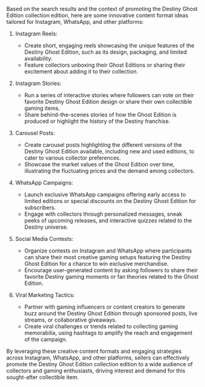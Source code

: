 Based on the search results and the context of promoting the Destiny Ghost Edition collection edition, here are some innovative content format ideas tailored for Instagram, WhatsApp, and other platforms:

1. Instagram Reels:
   - Create short, engaging reels showcasing the unique features of the Destiny Ghost Edition, such as its design, packaging, and limited availability.
   - Feature collectors unboxing their Ghost Editions or sharing their excitement about adding it to their collection.

2. Instagram Stories:
   - Run a series of interactive stories where followers can vote on their favorite Destiny Ghost Edition design or share their own collectible gaming items.
   - Share behind-the-scenes stories of how the Ghost Edition is produced or highlight the history of the Destiny franchise.

3. Carousel Posts:
   - Create carousel posts highlighting the different versions of the Destiny Ghost Edition available, including new and used editions, to cater to various collector preferences.
   - Showcase the market values of the Ghost Edition over time, illustrating the fluctuating prices and the demand among collectors.

4. WhatsApp Campaigns:
   - Launch exclusive WhatsApp campaigns offering early access to limited editions or special discounts on the Destiny Ghost Edition for subscribers.
   - Engage with collectors through personalized messages, sneak peeks of upcoming releases, and interactive quizzes related to the Destiny universe.

5. Social Media Contests:
   - Organize contests on Instagram and WhatsApp where participants can share their most creative gaming setups featuring the Destiny Ghost Edition for a chance to win exclusive merchandise.
   - Encourage user-generated content by asking followers to share their favorite Destiny gaming moments or fan theories related to the Ghost Edition.

6. Viral Marketing Tactics:
   - Partner with gaming influencers or content creators to generate buzz around the Destiny Ghost Edition through sponsored posts, live streams, or collaborative giveaways.
   - Create viral challenges or trends related to collecting gaming memorabilia, using hashtags to amplify the reach and engagement of the campaign.

By leveraging these creative content formats and engaging strategies across Instagram, WhatsApp, and other platforms, sellers can effectively promote the Destiny Ghost Edition collection edition to a wide audience of collectors and gaming enthusiasts, driving interest and demand for this sought-after collectible item.